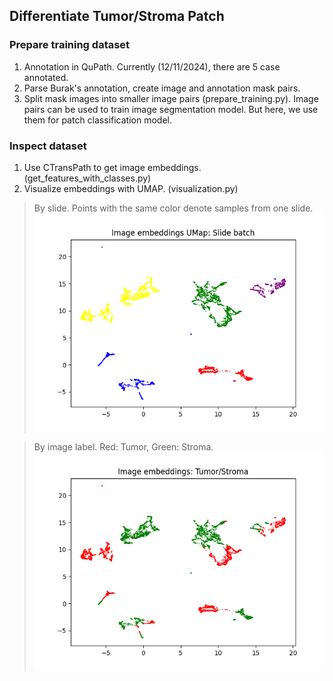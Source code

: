 


## Differentiate Tumor/Stroma Patch
### Prepare training dataset
1. Annotation in QuPath. Currently (12/11/2024), there are 5 case annotated. 
2. Parse Burak's annotation, create image and annotation mask pairs.
3. Split mask images into smaller image pairs (prepare_training.py). Image pairs can be used to train image segmentation model.
But here, we use them for patch classification model.


### Inspect dataset
1. Use CTransPath to get image embeddings. (get_features_with_classes.py)
2. Visualize embeddings with UMAP. (visualization.py)
> By slide. Points with the same color denote samples from one slide.
![Tumor vs Stroma](imgs/Slide_batch_img_embed_scatter.png)

> By image label. Red: Tumor, Green: Stroma.
![Tumor vs Stroma](imgs/Tumor_Stroma_img_embed_scatter.png)






